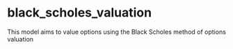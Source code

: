 # black_scholes_valuation
This model aims to value options using the Black Scholes method of options valuation
